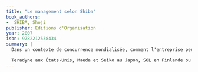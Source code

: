 ```yaml
---
title: "Le management selon Shiba"
book_authors:
-  SHIBA, Shoji
publisher: Editions d'Organisation
year: 2007
isbn: 9782212538434
summary: |
  Dans un contexte de concurrence mondialisée, comment l'entreprise peut-elle continuer à mener une politique de croissance ? La solution ne passe-t-elle pas par un changement d'activité ? Théorie de l'innovation par la rupture, le breakthrough management apporte des solutions pour envisager l'avenir à long terme. Il consiste à être attentif aux signaux du changement pour mieux anticiper les évolutions des marchés. Pour cela, il est nécessaire d'accomplir une véritable révolution mentale, en commençant par quelques règles simples : désapprendre les leçons de l'expérience, sortir des cadres classiques, prendre en considération la dimension sociale de l'entreprise.

  Teradyne aux États-Unis, Maeda et Seiko au Japon, SOL en Finlande ou Favi en France ont mis en œuvre le breakthrough management et enregistrent des bénéfices record. À partir de ces exemples, l'auteur expose les principes permettant de conduire des innovations radicales dans les organisations mais aussi dans les produits et les services.
---
```

